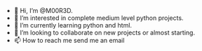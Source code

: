 - 👋 Hi, I’m @M00R3D.
- 👀 I’m interested in complete medium level python projects.
- 🌱 I’m currently learning python and html.
- 💞️ I’m looking to collaborate on new projects or almost starting.
- 📫 How to reach me send me an email

<!---
M00R3D/M00R3D is a ✨ special ✨ repository because its `README.md` (this file) appears on your GitHub profile.
You can click the Preview link to take a look at your changes.
--->
